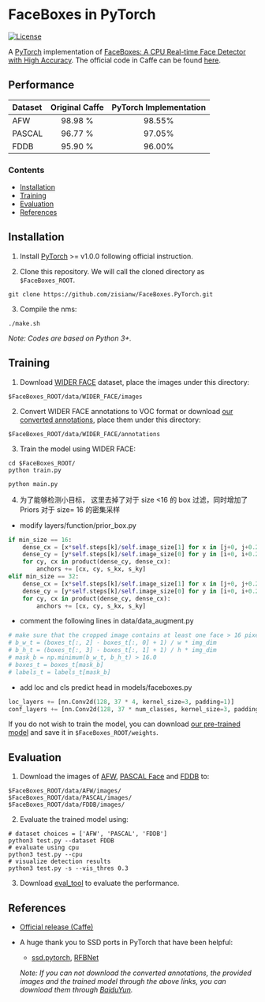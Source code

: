 # FaceBoxes in PyTorch

[![License](https://img.shields.io/badge/license-BSD-blue.svg)](LICENSE)

A [PyTorch](https://pytorch.org/) implementation of [FaceBoxes: A CPU Real-time Face Detector with High Accuracy](https://arxiv.org/abs/1708.05234). The official code in Caffe can be found [here](https://github.com/sfzhang15/FaceBoxes).

## Performance
| Dataset | Original Caffe | PyTorch Implementation |
|:-|:-:|:-:|
| AFW | 98.98 % | 98.55% |
| PASCAL | 96.77 % | 97.05% |
| FDDB | 95.90 % | 96.00% |


### Contents
- [Installation](#installation)
- [Training](#training)
- [Evaluation](#evaluation)
- [References](#references)

## Installation
1. Install [PyTorch](https://pytorch.org/) >= v1.0.0 following official instruction.

2. Clone this repository. We will call the cloned directory as `$FaceBoxes_ROOT`.
```Shell
git clone https://github.com/zisianw/FaceBoxes.PyTorch.git
```

3. Compile the nms:
```Shell
./make.sh
```

_Note: Codes are based on Python 3+._

## Training
1. Download [WIDER FACE](http://mmlab.ie.cuhk.edu.hk/projects/WIDERFace/index.html) dataset, place the images under this directory:
  ```Shell
  $FaceBoxes_ROOT/data/WIDER_FACE/images
  ```
2. Convert WIDER FACE annotations to VOC format or download [our converted annotations](https://drive.google.com/open?id=1-s4QCu_v76yNwR-yXMfGqMGgHQ30WxV2), place them under this directory:
  ```Shell
  $FaceBoxes_ROOT/data/WIDER_FACE/annotations
  ```

3. Train the model using WIDER FACE:
  ```Shell
  cd $FaceBoxes_ROOT/
  python train.py
  
  python main.py
  ```

4. 为了能够检测小目标， 这里去掉了对于 size <16 的 box 过滤，同时增加了Priors 对于 size= 16 的密集采样

- modify layers/function/prior_box.py

```python 
if min_size == 16:
    dense_cx = [x*self.steps[k]/self.image_size[1] for x in [j+0, j+0.25, j+0.5, j+0.75]]
    dense_cy = [y*self.steps[k]/self.image_size[0] for y in [i+0, i+0.25, i+0.5, i+0.75]]
    for cy, cx in product(dense_cy, dense_cx):
        anchors += [cx, cy, s_kx, s_ky]
elif min_size == 32:
    dense_cx = [x*self.steps[k]/self.image_size[1] for x in [j+0, j+0.25, j+0.5, j+0.75]]
    dense_cy = [y*self.steps[k]/self.image_size[0] for y in [i+0, i+0.25, i+0.5, i+0.75]]
    for cy, cx in product(dense_cy, dense_cx):
        anchors += [cx, cy, s_kx, s_ky]
```
- comment the following lines in  data/data_augment.py

```python
# make sure that the cropped image contains at least one face > 16 pixel at training image scale
# b_w_t = (boxes_t[:, 2] - boxes_t[:, 0] + 1) / w * img_dim
# b_h_t = (boxes_t[:, 3] - boxes_t[:, 1] + 1) / h * img_dim
# mask_b = np.minimum(b_w_t, b_h_t) > 16.0
# boxes_t = boxes_t[mask_b]
# labels_t = labels_t[mask_b]

```
- add loc and cls predict head in models/faceboxes.py 

```python 
loc_layers += [nn.Conv2d(128, 37 * 4, kernel_size=3, padding=1)]
conf_layers += [nn.Conv2d(128, 37 * num_classes, kernel_size=3, padding=1)]
```


If you do not wish to train the model, you can download [our pre-trained model](https://drive.google.com/file/d/1tRVwOlu0QtjvADQ2H7vqrRwsWEmaqioI) and save it in `$FaceBoxes_ROOT/weights`.


## Evaluation
1. Download the images of [AFW](https://drive.google.com/open?id=1Kl2Cjy8IwrkYDwMbe_9DVuAwTHJ8fjev), [PASCAL Face](https://drive.google.com/open?id=1p7dDQgYh2RBPUZSlOQVU4PgaSKlq64ik) and [FDDB](https://drive.google.com/open?id=17t4WULUDgZgiSy5kpCax4aooyPaz3GQH) to:
```Shell
$FaceBoxes_ROOT/data/AFW/images/
$FaceBoxes_ROOT/data/PASCAL/images/
$FaceBoxes_ROOT/data/FDDB/images/
```

2. Evaluate the trained model using:
```Shell
# dataset choices = ['AFW', 'PASCAL', 'FDDB']
python3 test.py --dataset FDDB
# evaluate using cpu
python3 test.py --cpu
# visualize detection results
python3 test.py -s --vis_thres 0.3
```

3. Download [eval_tool](https://bitbucket.org/marcopede/face-eval) to evaluate the performance.
    
## References
- [Official release (Caffe)](https://github.com/sfzhang15/FaceBoxes)
- A huge thank you to SSD ports in PyTorch that have been helpful:
  * [ssd.pytorch](https://github.com/amdegroot/ssd.pytorch), [RFBNet](https://github.com/ruinmessi/RFBNet)

  _Note: If you can not download the converted annotations, the provided images and the trained model through the above links, you can download them through [BaiduYun](https://pan.baidu.com/s/1HoW3wbldnbmgW2PS4i4Irw)._
